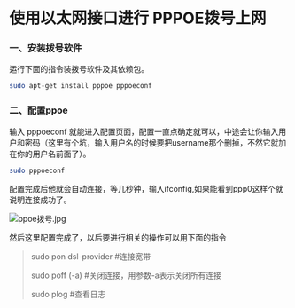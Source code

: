 # 使用以太网接口进行 PPPOE拨号上网

### 一、安装拨号软件 

运行下面的指令装拨号软件及其依赖包。

```bash
sudo apt-get install pppoe pppoeconf 
```

### 二、配置ppoe

输入 pppoeconf 就能进入配置页面，配置一直点确定就可以，中途会让你输入用户和密码（这里有个坑，输入用户名的时候要把username那个删掉，不然它就加在你的用户名前面了）。

```bash
sudo pppoeconf
```

配置完成后他就会自动连接，等几秒钟，输入ifconfig,如果能看到ppp0这样个就说明连接成功了。

![ppoe&#x62E8;&#x53F7;.jpg](http://www.tometu.com/res/images/blog/20180320/1521507367544253.jpg)

然后这里配置完成了，以后要进行相关的操作可以用下面的指令

> sudo pon dsl-provider \#连接宽带
>
> sudo poff \(-a\)  \#关闭连接，用参数-a表示关闭所有连接
>
> sudo plog  \#查看日志



